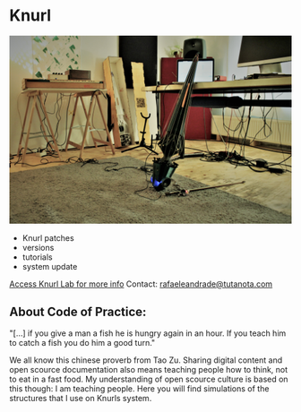 # Knurl

<img src="Image/main.jpg">


* Knurl patches 
* versions
* tutorials
* system update


[Access Knurl Lab for more info](www.knurl-lab.in)
Contact: rafaeleandrade@tutanota.com


## About Code of Practice:
"[…] if you give a man a fish he is hungry again in an hour. If you teach him to catch a fish you do him a good turn." 

We all know this chinese proverb from Tao Zu. Sharing digital content and open scource documentation also means teaching people how to think, not to eat in a fast food. My understanding of open scource culture is based on this though: I am teaching people. Here you will find simulations of the structures that I use on Knurls system. 
